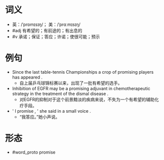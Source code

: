# 词义
- 英：/ˈprɒmɪsɪŋ/； 美：/ˈprɑːmɪsɪŋ/
- #adj 有希望的；有前途的；有出息的
- #v 承诺；保证；答应；许诺；使很可能；预示
# 例句
- Since the last table-tennis Championships a crop of promising players has appeared .
	- 自上届乒乓球锦标赛以来，出现了一批有希望的选手。
- Inhibition of EGFR may be a promising adjuvant in chemotherapeutic strategy in the treatment of the dismal disease .
	- 对EGFR的抑制对于这个前景黯淡的疾病来说，不失为一个有希望的辅助化疗手段。
- ' I promise , ' she said in a small voice .
	- “我答应。”她小声说。
# 形态
- #word_proto promise
